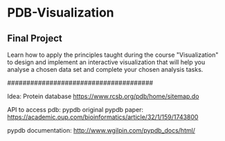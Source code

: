 # PDB-Visualization
## Final Project

Learn how to apply the principles taught during the course "Visualization" to design and implement an interactive
visualization that will help you analyse a chosen data set and complete your chosen analysis tasks.

######################################

Idea: Protein database
https://www.rcsb.org/pdb/home/sitemap.do

API to access pdb: pypdb
original pypdb paper:
https://academic.oup.com/bioinformatics/article/32/1/159/1743800

pypdb documentation:
http://www.wgilpin.com/pypdb_docs/html/
